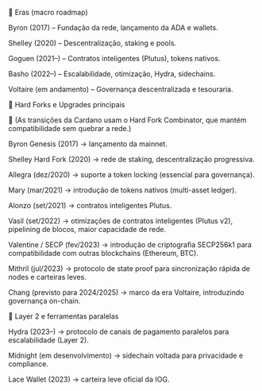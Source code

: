 📌 Eras (macro roadmap)

Byron (2017) – Fundação da rede, lançamento da ADA e wallets.

Shelley (2020) – Descentralização, staking e pools.

Goguen (2021–) – Contratos inteligentes (Plutus), tokens nativos.

Basho (2022–) – Escalabilidade, otimização, Hydra, sidechains.

Voltaire (em andamento) – Governança descentralizada e tesouraria.

📌 Hard Forks e Upgrades principais

🔹 (As transições da Cardano usam o Hard Fork Combinator, que mantém compatibilidade sem quebrar a rede.)

Byron Genesis (2017) → lançamento da mainnet.

Shelley Hard Fork (2020) → rede de staking, descentralização progressiva.

Allegra (dez/2020) → suporte a token locking (essencial para governança).

Mary (mar/2021) → introdução de tokens nativos (multi-asset ledger).

Alonzo (set/2021) → contratos inteligentes Plutus.

Vasil (set/2022) → otimizações de contratos inteligentes (Plutus v2), pipelining de blocos, maior capacidade de rede.

Valentine / SECP (fev/2023) → introdução de criptografia SECP256k1 para compatibilidade com outras blockchains (Ethereum, BTC).

Mithril (jul/2023) → protocolo de state proof para sincronização rápida de nodes e carteiras leves.

Chang (previsto para 2024/2025) → marco da era Voltaire, introduzindo governança on-chain.

📌 Layer 2 e ferramentas paralelas

Hydra (2023–) → protocolo de canais de pagamento paralelos para escalabilidade (Layer 2).

Midnight (em desenvolvimento) → sidechain voltada para privacidade e compliance.

Lace Wallet (2023) → carteira leve oficial da IOG.
